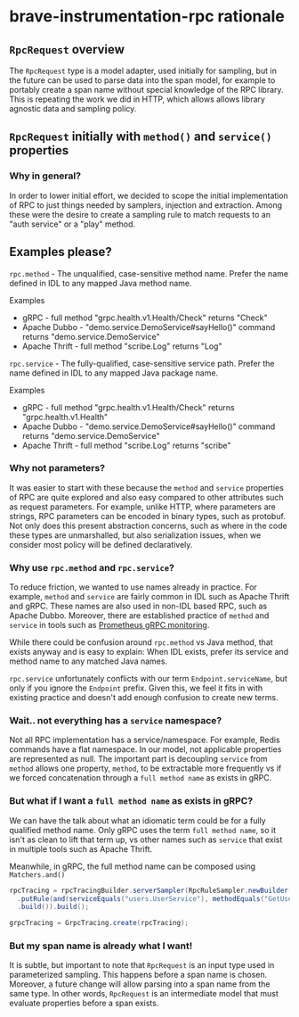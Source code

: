 # brave-instrumentation-rpc rationale

## `RpcRequest` overview

The `RpcRequest` type is a model adapter, used initially for sampling, but in
the future can be used to parse data into the span model, for example to
portably create a span name without special knowledge of the RPC library. This
is repeating the work we did in HTTP, which allows allows library agnostic
data and sampling policy.

## `RpcRequest` initially with `method()` and `service()` properties

### Why in general?
In order to lower initial effort, we decided to scope the initial
implementation of RPC to just things needed by samplers, injection and
extraction. Among these were the desire to create a sampling rule to match
requests to an "auth service" or a "play" method.

## Examples please?
`rpc.method` - The unqualified, case-sensitive method name. Prefer the name
defined in IDL to any mapped Java method name.

Examples
* gRPC - full method "grpc.health.v1.Health/Check" returns "Check"
* Apache Dubbo - "demo.service.DemoService#sayHello()" command returns "demo.service.DemoService"
* Apache Thrift - full method "scribe.Log" returns "Log"

`rpc.service` - The fully-qualified, case-sensitive service path. Prefer the
name defined in IDL to any mapped Java package name.

Examples
* gRPC - full method "grpc.health.v1.Health/Check" returns "grpc.health.v1.Health"
* Apache Dubbo - "demo.service.DemoService#sayHello()" command returns "demo.service.DemoService"
* Apache Thrift - full method "scribe.Log" returns "scribe"

### Why not parameters?
It was easier to start with these because the `method` and `service` properties
of RPC are quite explored and also easy compared to other attributes such as
request parameters. For example, unlike HTTP, where parameters are strings, RPC
parameters can be encoded in binary types, such as protobuf. Not only does this
present abstraction concerns, such as where in the code these types are
unmarshalled, but also serialization issues, when we consider most policy will
be defined declaratively.

### Why use `rpc.method` and `rpc.service`?
To reduce friction, we wanted to use names already in practice. For example,
`method` and `service` are fairly common in IDL such as Apache Thrift and gRPC.
These names are also used in non-IDL based RPC, such as Apache Dubbo. Moreover,
there are established practice of `method` and `service` in tools such as
[Prometheus gRPC monitoring](https://github.com/grpc-ecosystem/go-grpc-prometheus#labels).

While there could be confusion around `rpc.method` vs Java method, that exists
anyway and is easy to explain: When IDL exists, prefer its service and method
name to any matched Java names. 

`rpc.service` unfortunately conflicts with our term `Endpoint.serviceName`, but
only if you ignore the `Endpoint` prefix. Given this, we feel it fits in with
existing practice and doesn't add enough confusion to create new terms.

### Wait.. not everything has a `service` namespace?

Not all RPC implementation has a service/namespace. For example, Redis commands
have a flat namespace. In our model, not applicable properties are represented
as null. The important part is decoupling `service` from `method` allows one
property, `method`, to be extractable more frequently vs if we forced
concatenation through a `full method name` as exists in gRPC.

### But what if I want a `full method name` as exists in gRPC?

We can have the talk about what an idiomatic term could be for a fully
qualified method name. Only gRPC uses the term `full method name`, so it isn't
as clean to lift that term up, vs other names such as `service` that exist in
multiple tools such as Apache Thrift.

Meanwhile, in gRPC, the full method name can be composed using `Matchers.and()`
```java
rpcTracing = rpcTracingBuilder.serverSampler(RpcRuleSampler.newBuilder()
  .putRule(and(serviceEquals("users.UserService"), methodEquals("GetUserToken")), RateLimitingSampler.create(100))
  .build()).build();

grpcTracing = GrpcTracing.create(rpcTracing);
```

### But my span name is already what I want!
It is subtle, but important to note that `RpcRequest` is an input type used in
parameterized sampling. This happens before a span name is chosen. Moreover, a
future change will allow parsing into a span name from the same type. In other
words, `RpcRequest` is an intermediate model that must evaluate properties
before a span exists.
